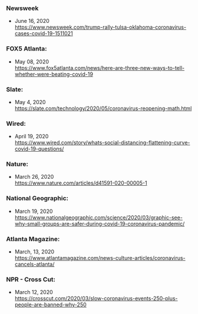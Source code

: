 ### Newsweek
- June 16, 2020  
    https://www.newsweek.com/trump-rally-tulsa-oklahoma-coronavirus-cases-covid-19-1511021

### FOX5 Atlanta:
- May 08, 2020  
    https://www.fox5atlanta.com/news/here-are-three-new-ways-to-tell-whether-were-beating-covid-19

### Slate:  
- May 4, 2020  
    https://slate.com/technology/2020/05/coronavirus-reopening-math.html

### Wired:
- April 19, 2020   
    https://www.wired.com/story/whats-social-distancing-flattening-curve-covid-19-questions/

### Nature:
- March 26, 2020  
    https://www.nature.com/articles/d41591-020-00005-1

### National Geographic:
- March 19, 2020  
    https://www.nationalgeographic.com/science/2020/03/graphic-see-why-small-groups-are-safer-during-covid-19-coronavirus-pandemic/

### Atlanta Magazine:  
- March, 13, 2020  
    https://www.atlantamagazine.com/news-culture-articles/coronavirus-cancels-atlanta/

### NPR - Cross Cut:  
- March 12, 2020  
    https://crosscut.com/2020/03/slow-coronavirus-events-250-plus-people-are-banned-why-250


